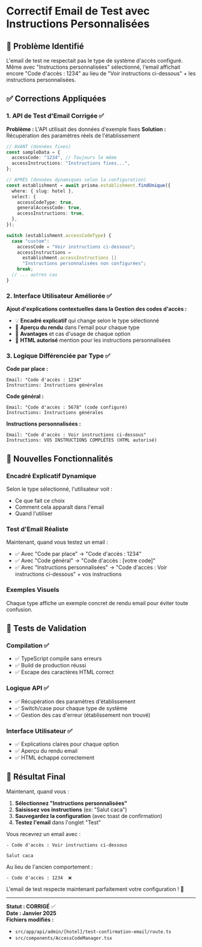# Correctif Email de Test avec Instructions Personnalisées

## 🚨 **Problème Identifié**

L'email de test ne respectait pas le type de système d'accès configuré. Même avec "Instructions personnalisées" sélectionné, l'email affichait encore "Code d'accès : 1234" au lieu de "Voir instructions ci-dessous" + les instructions personnalisées.

## ✅ **Corrections Appliquées**

### 1. **API de Test d'Email Corrigée** ✅

**Problème :** L'API utilisait des données d'exemple fixes
**Solution :** Récupération des paramètres réels de l'établissement

```typescript
// AVANT (données fixes)
const sampleData = {
  accessCode: "1234", // Toujours le même
  accessInstructions: "Instructions fixes...",
};

// APRÈS (données dynamiques selon la configuration)
const establishment = await prisma.establishment.findUnique({
  where: { slug: hotel },
  select: {
    accessCodeType: true,
    generalAccessCode: true,
    accessInstructions: true,
  },
});

switch (establishment.accessCodeType) {
  case "custom":
    accessCode = "Voir instructions ci-dessous";
    accessInstructions =
      establishment.accessInstructions ||
      "Instructions personnalisées non configurées";
    break;
  // ... autres cas
}
```

### 2. **Interface Utilisateur Améliorée** ✅

**Ajout d'explications contextuelles dans la Gestion des codes d'accès :**

- 💡 **Encadré explicatif** qui change selon le type sélectionné
- 📧 **Aperçu du rendu** dans l'email pour chaque type
- 🎯 **Avantages** et cas d'usage de chaque option
- 🔧 **HTML autorisé** mention pour les instructions personnalisées

### 3. **Logique Différenciée par Type** ✅

**Code par place :**

```
Email: "Code d'accès : 1234"
Instructions: Instructions générales
```

**Code général :**

```
Email: "Code d'accès : 5678" (code configuré)
Instructions: Instructions générales
```

**Instructions personnalisées :**

```
Email: "Code d'accès : Voir instructions ci-dessous"
Instructions: VOS INSTRUCTIONS COMPLÈTES (HTML autorisé)
```

## 🎯 **Nouvelles Fonctionnalités**

### **Encadré Explicatif Dynamique**

Selon le type sélectionné, l'utilisateur voit :

- Ce que fait ce choix
- Comment cela apparaît dans l'email
- Quand l'utiliser

### **Test d'Email Réaliste**

Maintenant, quand vous testez un email :

- ✅ Avec "Code par place" → "Code d'accès : 1234"
- ✅ Avec "Code général" → "Code d'accès : [votre code]"
- ✅ Avec "Instructions personnalisées" → "Code d'accès : Voir instructions ci-dessous" + vos instructions

### **Exemples Visuels**

Chaque type affiche un exemple concret de rendu email pour éviter toute confusion.

## 🔧 **Tests de Validation**

### **Compilation** ✅

- ✅ TypeScript compile sans erreurs
- ✅ Build de production réussi
- ✅ Escape des caractères HTML correct

### **Logique API** ✅

- ✅ Récupération des paramètres d'établissement
- ✅ Switch/case pour chaque type de système
- ✅ Gestion des cas d'erreur (établissement non trouvé)

### **Interface Utilisateur** ✅

- ✅ Explications claires pour chaque option
- ✅ Aperçu du rendu email
- ✅ HTML échappé correctement

## 🎉 **Résultat Final**

Maintenant, quand vous :

1. **Sélectionnez "Instructions personnalisées"**
2. **Saisissez vos instructions** (ex: "Salut caca")
3. **Sauvegardez la configuration** (avec toast de confirmation)
4. **Testez l'email** dans l'onglet "Test"

Vous recevrez un email avec :

```
- Code d'accès : Voir instructions ci-dessous

Salut caca
```

Au lieu de l'ancien comportement :

```
- Code d'accès : 1234  ❌
```

L'email de test respecte maintenant parfaitement votre configuration ! 🎯

---

**Statut : CORRIGÉ** ✅  
**Date : Janvier 2025**  
**Fichiers modifiés :**

- `src/app/api/admin/[hotel]/test-confirmation-email/route.ts`
- `src/components/AccessCodeManager.tsx`
